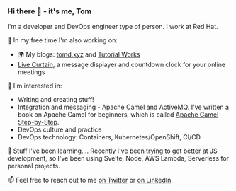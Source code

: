 ### Hi there 👋 - it's me, Tom

I'm a developer and DevOps engineer type of person. I work at Red Hat. 

🔭 In my free time I'm also working on:

- 🌍 My blogs: [tomd.xyz][tomd] and [Tutorial Works][tw]
- [Live Curtain][lc], a message displayer and countdown clock for your online meetings

🤔 I'm interested in:

- Writing and creating stuff!
- Integration and messaging - Apache Camel and ActiveMQ. I've written a book on Apache Camel for beginners, which is called [Apache Camel Step-by-Step][camelsbs].
- DevOps culture and practice
- DevOps technology: Containers, Kubernetes/OpenShift, CI/CD

🌱 Stuff I've been learning.... Recently I've been trying to get better at JS development, so I've been using Svelte, Node, AWS Lambda, Serverless for personal projects.

📫 Feel free to reach out to me [on Twitter][twitter] or [on LinkedIn][linkedin].

[tomd]: https://tomd.xyz
[tw]: https://www.tutorialworks.com
[disco]: https://www.discochap.com
[discosrc]: https://github.com/monodot/discochap
[camelsbs]: https://tomd.xyz/camelstepbystep
[linkedin]: https://www.linkedin.com/in/tomint/
[twitter]: https://twitter.com/monodot
[lc]: https://livecurtain.com

<!--
**monodot/monodot** is a ✨ _special_ ✨ repository because its `README.md` (this file) appears on your GitHub profile.

Here are some ideas to get you started:

- 🔭 I’m currently working on ...
- 🌱 I’m currently learning ...
- 👯 I’m looking to collaborate on ...
- 🤔 I’m looking for help with ...
- 💬 Ask me about ...
- 📫 How to reach me: ...
- 😄 Pronouns: ...
- ⚡ Fun fact: ...
-->
